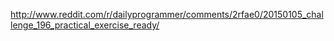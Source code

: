 http://www.reddit.com/r/dailyprogrammer/comments/2rfae0/20150105_challenge_196_practical_exercise_ready/